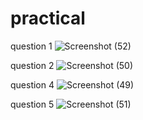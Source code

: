 # practical

question 1
![Screenshot (52)](https://github.com/krimisha-bhanderi/practical/assets/131655711/222eefc4-de6a-43bf-a1b9-35ba3f63ace0)

question 2
![Screenshot (50)](https://github.com/krimisha-bhanderi/practical/assets/131655711/2500f2b5-4f36-49f6-b9de-d5984648698d)

question 4
![Screenshot (49)](https://github.com/krimisha-bhanderi/practical/assets/131655711/0ce64361-43df-44d5-8b26-1c44356ef0f2)

question 5
![Screenshot (51)](https://github.com/krimisha-bhanderi/practical/assets/131655711/80bfda0f-96c2-4c67-b6d9-e7c7cb679777)
